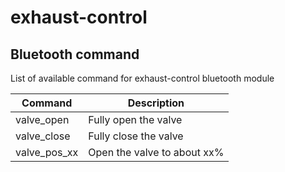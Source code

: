 # exhaust-control
## Bluetooth command

List of available command for exhaust-control bluetooth module

| Command | Description |
| ------ | ------ |
| valve_open | Fully open the valve |
| valve_close | Fully close the valve |
| valve_pos_xx | Open the valve to about xx% |